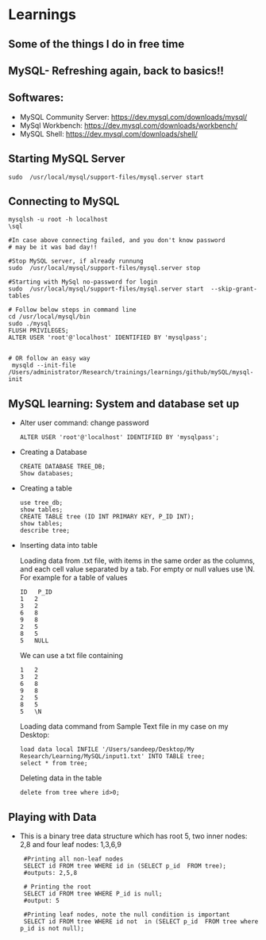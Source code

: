 # Learnings

## Some of the things I do in free time

## MySQL- Refreshing again, back to basics!!
    
   

## Softwares:
- MySQL Community Server: https://dev.mysql.com/downloads/mysql/
- MySql Workbench: https://dev.mysql.com/downloads/workbench/
- MySQL Shell: https://dev.mysql.com/downloads/shell/

## Starting MySQL Server
 
    sudo  /usr/local/mysql/support-files/mysql.server start 
   
## Connecting to MySQL
    mysqlsh -u root -h localhost
    \sql
   
    #In case above connecting failed, and you don't know password
    # may be it was bad day!!
    
    #Stop MySQL server, if already runnung
    sudo  /usr/local/mysql/support-files/mysql.server stop 
    
    #Starting with MySql no-password for login
    sudo  /usr/local/mysql/support-files/mysql.server start  --skip-grant-tables
    
    # Follow below steps in command line
    cd /usr/local/mysql/bin
    sudo ./mysql
    FLUSH PRIVILEGES;
    ALTER USER 'root'@'localhost' IDENTIFIED BY 'mysqlpass';
    
    
    # OR follow an easy way
     mysqld --init-file /Users/administrator/Research/trainings/learnings/github/mySQL/mysql-init
     
    
   
## MySQL learning: System and database set up    
  - Alter user command: change password
    
        ALTER USER 'root'@'localhost' IDENTIFIED BY 'mysqlpass';
  
  - Creating a Database
  
        CREATE DATABASE TREE_DB;
        Show databases;
   
  - Creating a table
        
        use tree_db;
        show tables;
        CREATE TABLE tree (ID INT PRIMARY KEY, P_ID INT); 
        show tables;
        describe tree;
 
  - Inserting data into table
     
     Loading data from .txt file, with items in the same order as the columns, and each cell value
     separated by a tab. For empty or null values use \N. 
     For example for a table of values
       
        ID   P_ID
        1   2
        3   2
        6   8
        9   8  
        2   5
        8   5
        5   NULL
        
    We can use a txt file containing
       
        
        1   2
        3   2
        6   8
        9   8  
        2   5
        8   5
        5   \N
        
    Loading data command from Sample Text file in my case on my Desktop:
             
        load data local INFILE '/Users/sandeep/Desktop/My Research/Learning/MySQL/input1.txt' INTO TABLE tree;
        select * from tree;
    
    
    Deleting data in the table
     
        delete from tree where id>0;

## Playing with Data
    
- This is a binary tree data structure which has root 5, two inner nodes: 2,8 and four leaf nodes: 1,3,6,9

       #Printing all non-leaf nodes
       SELECT id FROM tree WHERE id in (SELECT p_id  FROM tree);
       #outputs: 2,5,8
       
       # Printing the root
       SELECT id FROM tree WHERE P_id is null;
       #output: 5
       
       #Printing leaf nodes, note the null condition is important
       SELECT id FROM tree WHERE id not  in (SELECT p_id  FROM tree where p_id is not null);
   



      
